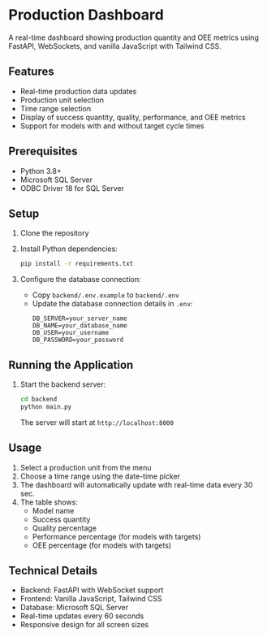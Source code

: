 # Production Dashboard

A real-time dashboard showing production quantity and OEE metrics using FastAPI, WebSockets, and vanilla JavaScript with Tailwind CSS.

## Features

- Real-time production data updates
- Production unit selection
- Time range selection
- Display of success quantity, quality, performance, and OEE metrics
- Support for models with and without target cycle times

## Prerequisites

- Python 3.8+
- Microsoft SQL Server
- ODBC Driver 18 for SQL Server

## Setup

1. Clone the repository
2. Install Python dependencies:
   ```bash
   pip install -r requirements.txt
   ```

3. Configure the database connection:
   - Copy `backend/.env.example` to `backend/.env`
   - Update the database connection details in `.env`:
     ```
     DB_SERVER=your_server_name
     DB_NAME=your_database_name
     DB_USER=your_username
     DB_PASSWORD=your_password
     ```

## Running the Application

1. Start the backend server:
   ```bash
   cd backend
   python main.py
   ```
   The server will start at `http://localhost:8000`

## Usage

1. Select a production unit from the menu
2. Choose a time range using the date-time picker
3. The dashboard will automatically update with real-time data every 30 sec.
4. The table shows:
   - Model name
   - Success quantity
   - Quality percentage
   - Performance percentage (for models with targets)
   - OEE percentage (for models with targets)

## Technical Details

- Backend: FastAPI with WebSocket support
- Frontend: Vanilla JavaScript, Tailwind CSS
- Database: Microsoft SQL Server
- Real-time updates every 60 seconds
- Responsive design for all screen sizes 